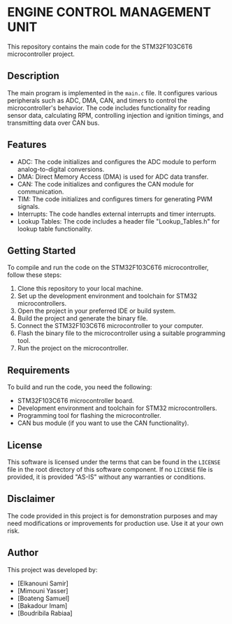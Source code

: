 # ENGINE CONTROL MANAGEMENT UNIT

This repository contains the main code for the STM32F103C6T6 microcontroller project.

## Description

The main program is implemented in the `main.c` file. It configures various peripherals such as ADC, DMA, CAN, and timers to control the microcontroller's behavior. The code includes functionality for reading sensor data, calculating RPM, controlling injection and ignition timings, and transmitting data over CAN bus.

## Features

- ADC: The code initializes and configures the ADC module to perform analog-to-digital conversions.
- DMA: Direct Memory Access (DMA) is used for ADC data transfer.
- CAN: The code initializes and configures the CAN module for communication.
- TIM: The code initializes and configures timers for generating PWM signals.
- Interrupts: The code handles external interrupts and timer interrupts.
- Lookup Tables: The code includes a header file "Lookup_Tables.h" for lookup table functionality.

## Getting Started

To compile and run the code on the STM32F103C6T6 microcontroller, follow these steps:

1. Clone this repository to your local machine.
2. Set up the development environment and toolchain for STM32 microcontrollers.
3. Open the project in your preferred IDE or build system.
4. Build the project and generate the binary file.
5. Connect the STM32F103C6T6 microcontroller to your computer.
6. Flash the binary file to the microcontroller using a suitable programming tool.
7. Run the project on the microcontroller.

## Requirements

To build and run the code, you need the following:

- STM32F103C6T6 microcontroller board.
- Development environment and toolchain for STM32 microcontrollers.
- Programming tool for flashing the microcontroller.
- CAN bus module (if you want to use the CAN functionality).

## License

This software is licensed under the terms that can be found in the `LICENSE` file in the root directory of this software component. If no `LICENSE` file is provided, it is provided "AS-IS" without any warranties or conditions.

## Disclaimer
The code provided in this project is for demonstration purposes and may need modifications or improvements for production use. Use it at your own risk.

## Author

This project was developed by:
- [Elkanouni Samir]
- [Mimouni Yasser]
- [Boateng Samuel]
- [Bakadour Imam]
- [Boudribila Rabiaa]

